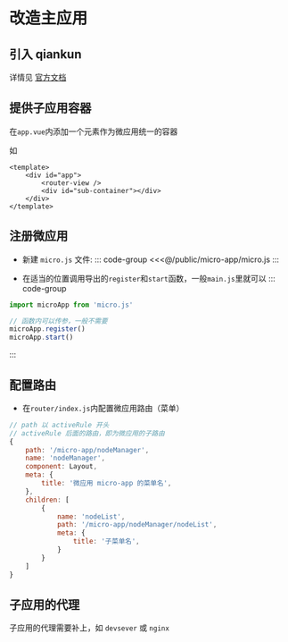# 改造主应用

引入 qiankun
-
详情见 [官方文档](https://qiankun.umijs.org/zh/guide/getting-started)

提供子应用容器
-
在`app.vue`内添加一个元素作为微应用统一的容器

如
```vue
<template>
    <div id="app">
        <router-view />
        <div id="sub-container"></div>
    </div>
</template>
```

注册微应用
-
* 新建 `micro.js` 文件:
  ::: code-group
  <<<@/public/micro-app/micro.js
  :::

* 在适当的位置调用导出的`register`和`start`函数，一般`main.js`里就可以
::: code-group
```javascript [main.js]
import microApp from 'micro.js'

// 函数内可以传参，一般不需要
microApp.register()
microApp.start()
```
:::

配置路由
-
* 在`router/index.js`内配置微应用路由（菜单）
```javascript
// path 以 activeRule 开头
// activeRule 后面的路由，即为微应用的子路由
{
    path: '/micro-app/nodeManager',
    name: 'nodeManager',
    component: Layout,
    meta: {
        title: '微应用 micro-app 的菜单名',
    },
    children: [
        {
            name: 'nodeList',
            path: '/micro-app/nodeManager/nodeList',
            meta: {
                title: '子菜单名',
            }
        }
    ]
}
```

子应用的代理
-
子应用的代理需要补上，如 `devsever` 或 `nginx`
